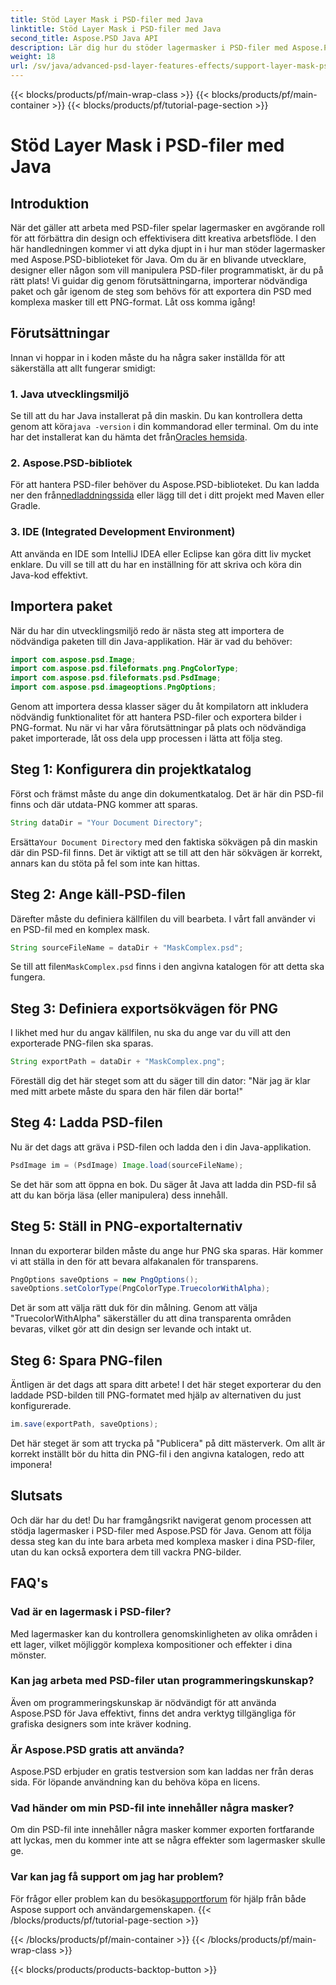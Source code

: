 ```yaml
---
title: Stöd Layer Mask i PSD-filer med Java
linktitle: Stöd Layer Mask i PSD-filer med Java
second_title: Aspose.PSD Java API
description: Lär dig hur du stöder lagermasker i PSD-filer med Aspose.PSD för Java genom en omfattande steg-för-steg-handledning.
weight: 18
url: /sv/java/advanced-psd-layer-features-effects/support-layer-mask-psd-files/
---
```


{{< blocks/products/pf/main-wrap-class >}}
{{< blocks/products/pf/main-container >}}
{{< blocks/products/pf/tutorial-page-section >}}

# Stöd Layer Mask i PSD-filer med Java

## Introduktion
När det gäller att arbeta med PSD-filer spelar lagermasker en avgörande roll för att förbättra din design och effektivisera ditt kreativa arbetsflöde. I den här handledningen kommer vi att dyka djupt in i hur man stöder lagermasker med Aspose.PSD-biblioteket för Java. Om du är en blivande utvecklare, designer eller någon som vill manipulera PSD-filer programmatiskt, är du på rätt plats! Vi guidar dig genom förutsättningarna, importerar nödvändiga paket och går igenom de steg som behövs för att exportera din PSD med komplexa masker till ett PNG-format. Låt oss komma igång!
## Förutsättningar
Innan vi hoppar in i koden måste du ha några saker inställda för att säkerställa att allt fungerar smidigt:
### 1. Java utvecklingsmiljö
 Se till att du har Java installerat på din maskin. Du kan kontrollera detta genom att köra`java -version` i din kommandorad eller terminal. Om du inte har det installerat kan du hämta det från[Oracles hemsida](https://www.oracle.com/java/technologies/javase-jdk11-downloads.html).
### 2. Aspose.PSD-bibliotek
För att hantera PSD-filer behöver du Aspose.PSD-biblioteket. Du kan ladda ner den från[nedladdningssida](https://releases.aspose.com/psd/java/) eller lägg till det i ditt projekt med Maven eller Gradle.
### 3. IDE (Integrated Development Environment)
Att använda en IDE som IntelliJ IDEA eller Eclipse kan göra ditt liv mycket enklare. Du vill se till att du har en inställning för att skriva och köra din Java-kod effektivt.
## Importera paket
När du har din utvecklingsmiljö redo är nästa steg att importera de nödvändiga paketen till din Java-applikation. Här är vad du behöver:
```java
import com.aspose.psd.Image;
import com.aspose.psd.fileformats.png.PngColorType;
import com.aspose.psd.fileformats.psd.PsdImage;
import com.aspose.psd.imageoptions.PngOptions;
```
Genom att importera dessa klasser säger du åt kompilatorn att inkludera nödvändig funktionalitet för att hantera PSD-filer och exportera bilder i PNG-format.
Nu när vi har våra förutsättningar på plats och nödvändiga paket importerade, låt oss dela upp processen i lätta att följa steg.
## Steg 1: Konfigurera din projektkatalog

Först och främst måste du ange din dokumentkatalog. Det är här din PSD-fil finns och där utdata-PNG kommer att sparas.
```java
String dataDir = "Your Document Directory";
```
 Ersätta`Your Document Directory` med den faktiska sökvägen på din maskin där din PSD-fil finns. Det är viktigt att se till att den här sökvägen är korrekt, annars kan du stöta på fel som inte kan hittas.
## Steg 2: Ange käll-PSD-filen

Därefter måste du definiera källfilen du vill bearbeta. I vårt fall använder vi en PSD-fil med en komplex mask.
```java
String sourceFileName = dataDir + "MaskComplex.psd";
```
 Se till att filen`MaskComplex.psd` finns i den angivna katalogen för att detta ska fungera. 
## Steg 3: Definiera exportsökvägen för PNG

I likhet med hur du angav källfilen, nu ska du ange var du vill att den exporterade PNG-filen ska sparas.
```java
String exportPath = dataDir + "MaskComplex.png";
```
Föreställ dig det här steget som att du säger till din dator: "När jag är klar med mitt arbete måste du spara den här filen där borta!"
## Steg 4: Ladda PSD-filen

Nu är det dags att gräva i PSD-filen och ladda den i din Java-applikation.
```java
PsdImage im = (PsdImage) Image.load(sourceFileName);
```
Se det här som att öppna en bok. Du säger åt Java att ladda din PSD-fil så att du kan börja läsa (eller manipulera) dess innehåll.
## Steg 5: Ställ in PNG-exportalternativ

Innan du exporterar bilden måste du ange hur PNG ska sparas. Här kommer vi att ställa in den för att bevara alfakanalen för transparens.
```java
PngOptions saveOptions = new PngOptions();
saveOptions.setColorType(PngColorType.TruecolorWithAlpha);
```
Det är som att välja rätt duk för din målning. Genom att välja "TruecolorWithAlpha" säkerställer du att dina transparenta områden bevaras, vilket gör att din design ser levande och intakt ut.
## Steg 6: Spara PNG-filen

Äntligen är det dags att spara ditt arbete! I det här steget exporterar du den laddade PSD-bilden till PNG-formatet med hjälp av alternativen du just konfigurerade.
```java
im.save(exportPath, saveOptions);
```
Det här steget är som att trycka på "Publicera" på ditt mästerverk. Om allt är korrekt inställt bör du hitta din PNG-fil i den angivna katalogen, redo att imponera!
## Slutsats
Och där har du det! Du har framgångsrikt navigerat genom processen att stödja lagermasker i PSD-filer med Aspose.PSD för Java. Genom att följa dessa steg kan du inte bara arbeta med komplexa masker i dina PSD-filer, utan du kan också exportera dem till vackra PNG-bilder. 
## FAQ's
### Vad är en lagermask i PSD-filer?  
Med lagermasker kan du kontrollera genomskinligheten av olika områden i ett lager, vilket möjliggör komplexa kompositioner och effekter i dina mönster.
### Kan jag arbeta med PSD-filer utan programmeringskunskap?  
Även om programmeringskunskap är nödvändigt för att använda Aspose.PSD för Java effektivt, finns det andra verktyg tillgängliga för grafiska designers som inte kräver kodning.
### Är Aspose.PSD gratis att använda?  
Aspose.PSD erbjuder en gratis testversion som kan laddas ner från deras sida. För löpande användning kan du behöva köpa en licens.
### Vad händer om min PSD-fil inte innehåller några masker?  
Om din PSD-fil inte innehåller några masker kommer exporten fortfarande att lyckas, men du kommer inte att se några effekter som lagermasker skulle ge.
### Var kan jag få support om jag har problem?  
 För frågor eller problem kan du besöka[supportforum](https://forum.aspose.com/c/psd/34) för hjälp från både Aspose support och användargemenskapen.
{{< /blocks/products/pf/tutorial-page-section >}}

{{< /blocks/products/pf/main-container >}}
{{< /blocks/products/pf/main-wrap-class >}}

{{< blocks/products/products-backtop-button >}}
